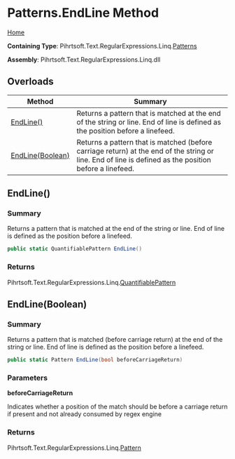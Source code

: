 # Patterns\.EndLine Method

[Home](../../../../../../README.md)

**Containing Type**: Pihrtsoft\.Text\.RegularExpressions\.Linq\.[Patterns](../README.md)

**Assembly**: Pihrtsoft\.Text\.RegularExpressions\.Linq\.dll

## Overloads

| Method | Summary |
| ------ | ------- |
| [EndLine()](#Pihrtsoft_Text_RegularExpressions_Linq_Patterns_EndLine) | Returns a pattern that is matched at the end of the string or line\. End of line is defined as the position before a linefeed\. |
| [EndLine(Boolean)](#Pihrtsoft_Text_RegularExpressions_Linq_Patterns_EndLine_System_Boolean_) | Returns a pattern that is matched \(before carriage return\) at the end of the string or line\. End of line is defined as the position before a linefeed\. |

## EndLine\(\) <a name="Pihrtsoft_Text_RegularExpressions_Linq_Patterns_EndLine"></a>

### Summary

Returns a pattern that is matched at the end of the string or line\. End of line is defined as the position before a linefeed\.

```csharp
public static QuantifiablePattern EndLine()
```

### Returns

Pihrtsoft\.Text\.RegularExpressions\.Linq\.[QuantifiablePattern](../../QuantifiablePattern/README.md)

## EndLine\(Boolean\) <a name="Pihrtsoft_Text_RegularExpressions_Linq_Patterns_EndLine_System_Boolean_"></a>

### Summary

Returns a pattern that is matched \(before carriage return\) at the end of the string or line\. End of line is defined as the position before a linefeed\.

```csharp
public static Pattern EndLine(bool beforeCarriageReturn)
```

### Parameters

**beforeCarriageReturn**

Indicates whether a position of the match should be before a carriage return if present and not already consumed by regex engine

### Returns

Pihrtsoft\.Text\.RegularExpressions\.Linq\.[Pattern](../../Pattern/README.md)

